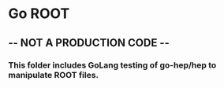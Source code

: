 # Go ROOT

## -- NOT A PRODUCTION CODE --

### This folder includes GoLang testing of go-hep/hep to manipulate ROOT files. 
